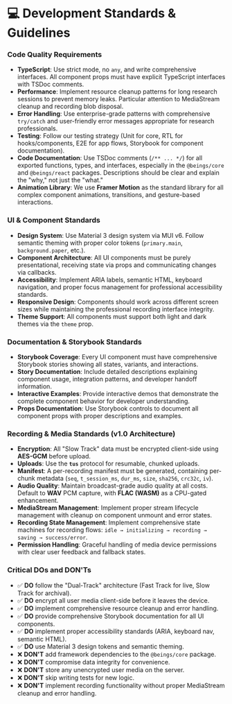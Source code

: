 # 💻 Development Standards & Guidelines

### Code Quality Requirements
- **TypeScript**: Use strict mode, no `any`, and write comprehensive interfaces. All component props must have explicit TypeScript interfaces with TSDoc comments.
- **Performance**: Implement resource cleanup patterns for long research sessions to prevent memory leaks. Particular attention to MediaStream cleanup and recording blob disposal.
- **Error Handling**: Use enterprise-grade patterns with comprehensive `try/catch` and user-friendly error messages appropriate for research professionals.
- **Testing**: Follow our testing strategy (Unit for core, RTL for hooks/components, E2E for app flows, Storybook for component documentation).
- **Code Documentation**: Use TSDoc comments (`/** ... */`) for all exported functions, types, and interfaces, especially in the `@beings/core` and `@beings/react` packages. Descriptions should be clear and explain the "why," not just the "what."
- **Animation Library**: We use **Framer Motion** as the standard library for all complex component animations, transitions, and gesture-based interactions.

### UI & Component Standards
- **Design System**: Use Material 3 design system via MUI v6. Follow semantic theming with proper color tokens (`primary.main`, `background.paper`, etc.).
- **Component Architecture**: All UI components must be purely presentational, receiving state via props and communicating changes via callbacks.
- **Accessibility**: Implement ARIA labels, semantic HTML, keyboard navigation, and proper focus management for professional accessibility standards.
- **Responsive Design**: Components should work across different screen sizes while maintaining the professional recording interface integrity.
- **Theme Support**: All components must support both light and dark themes via the `theme` prop.

### Documentation & Storybook Standards
- **Storybook Coverage**: Every UI component must have comprehensive Storybook stories showing all states, variants, and interactions.
- **Story Documentation**: Include detailed descriptions explaining component usage, integration patterns, and developer handoff information.
- **Interactive Examples**: Provide interactive demos that demonstrate the complete component behavior for developer understanding.
- **Props Documentation**: Use Storybook controls to document all component props with proper descriptions and examples.

### Recording & Media Standards (v1.0 Architecture)
- **Encryption**: All "Slow Track" data must be encrypted client-side using **AES-GCM** before upload.
- **Uploads**: Use the **`tus`** protocol for resumable, chunked uploads.
- **Manifest**: A per-recording manifest must be generated, containing per-chunk metadata (`seq`, `t_session_ms`, `dur_ms`, `size`, `sha256`, `crc32c`, `iv`).
- **Audio Quality**: Maintain broadcast-grade audio quality at all costs. Default to **WAV** PCM capture, with **FLAC (WASM)** as a CPU-gated enhancement.
- **MediaStream Management**: Implement proper stream lifecycle management with cleanup on component unmount and error states.
- **Recording State Management**: Implement comprehensive state machines for recording flows: `idle → initializing → recording → saving → success/error`.
- **Permission Handling**: Graceful handling of media device permissions with clear user feedback and fallback states.

### Critical DOs and DON'Ts
- ✅ **DO** follow the "Dual-Track" architecture (Fast Track for live, Slow Track for archival).
- ✅ **DO** encrypt all user media client-side before it leaves the device.
- ✅ **DO** implement comprehensive resource cleanup and error handling.
- ✅ **DO** provide comprehensive Storybook documentation for all UI components.
- ✅ **DO** implement proper accessibility standards (ARIA, keyboard nav, semantic HTML).
- ✅ **DO** use Material 3 design tokens and semantic theming.
- ❌ **DON'T** add framework dependencies to the `@beings/core` package.
- ❌ **DON'T** compromise data integrity for convenience.
- ❌ **DON'T** store any unencrypted user media on the server.
- ❌ **DON'T** skip writing tests for new logic.
- ❌ **DON'T** implement recording functionality without proper MediaStream cleanup and error handling.
